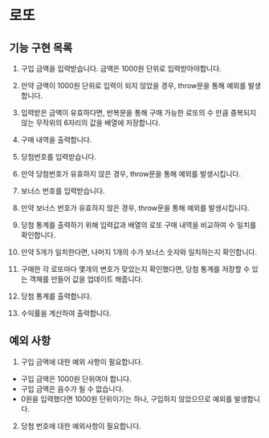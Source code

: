 # 로또

## 기능 구현 목록

1. 구입 금액을 입력받습니다. 금액은 1000원 단위로 입력받아야합니다.

2. 만약 금액이 1000원 단위로 입력이 되지 않았을 경우, throw문을 통해 예외를 발생합니다.

3. 입력받은 금액이 유효하다면, 반복문을 통해 구매 가능한 로또의 수 만큼 중복되지 않는 무작위의 6자리의 값을 배열에 저장합니다.

4. 구매 내역을 출력합니다.

5. 당첨번호를 입력받습니다.

6. 만약 당첨번호가 유효하지 않은 경우, throw문을 통해 예외를 발생시킵니다.

7. 보너스 번호를 입력받습니다.

8. 만약 보너스 번호가 유효하지 않은 경우, throw문을 통해 예외를 발생시킵니다.

9. 당첨 통계를 출력하기 위해 입력값과 배열의 로또 구매 내역을 비교하여 수 일치를 확인합니다.

10. 만약 5개가 일치한다면, 나머지 1개의 수가 보너스 숫자와 일치하는지 확인합니다.

11. 구매한 각 로또마다 몇개의 변호가 맞았는지 확인했다면, 당첨 통계를 저장할 수 있는 객체를 만들어 값을 업데이트 해줍니다.

12. 당첨 통계를 출력합니다.

13. 수익률을 계산하여 출력합니다.

## 예외 사항

1. 구입 금액에 대한 예외 사항이 필요합니다.
- 구입 금액은 1000원 단위여야 합니다.
- 구입 금액은 음수가 될 수 없습니다.
- 0원을 입력했다면 1000원 단위이기는 하나, 구입하지 않았으므로 예외를 발생합니다.

2. 당첨 번호에 대한 예외사항이 필요합니다.
